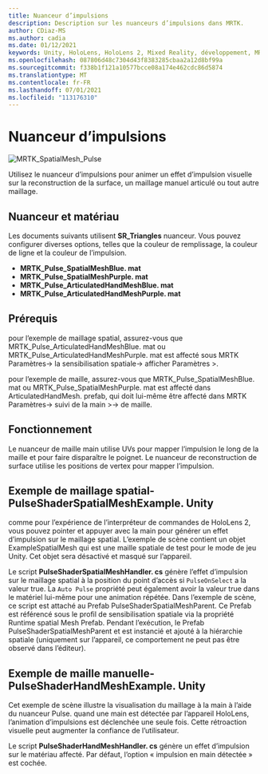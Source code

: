 ```yaml
---
title: Nuanceur d’impulsions
description: Description sur les nuanceurs d’impulsions dans MRTK.
author: CDiaz-MS
ms.author: cadia
ms.date: 01/12/2021
keywords: Unity, HoloLens, HoloLens 2, Mixed Reality, développement, MRTK
ms.openlocfilehash: 087806d48c7304d43f8383285cbaa2a12d8bf99a
ms.sourcegitcommit: f338b1f121a10577bcce08a174e462cdc86d5874
ms.translationtype: MT
ms.contentlocale: fr-FR
ms.lasthandoff: 07/01/2021
ms.locfileid: "113176310"
---
```

# <a name="pulse-shader"></a>Nuanceur d’impulsions

![MRTK_SpatialMesh_Pulse](https://user-images.githubusercontent.com/13754172/68261851-3489e200-fff6-11e9-9f6c-5574a7dd8db7.gif)

Utilisez le nuanceur d’impulsions pour animer un effet d’impulsion visuelle sur la reconstruction de la surface, un maillage manuel articulé ou tout autre maillage.

## <a name="shader-and-material"></a>Nuanceur et matériau

Les documents suivants utilisent **SR_Triangles** nuanceur. Vous pouvez configurer diverses options, telles que la couleur de remplissage, la couleur de ligne et la couleur de l’impulsion.

- **MRTK_Pulse_SpatialMeshBlue. mat** 
- **MRTK_Pulse_SpatialMeshPurple. mat** 
- **MRTK_Pulse_ArticulatedHandMeshBlue. mat** 
- **MRTK_Pulse_ArticulatedHandMeshPurple. mat** 

## <a name="prerequisites"></a>Prérequis

pour l’exemple de maillage spatial, assurez-vous que MRTK_Pulse_ArticulatedHandMeshBlue. mat ou MRTK_Pulse_ArticulatedHandMeshPurple. mat est affecté sous MRTK Paramètres-> la sensibilisation spatiale-> afficher Paramètres >.

pour l’exemple de maille, assurez-vous que MRTK_Pulse_SpatialMeshBlue. mat ou MRTK_Pulse_SpatialMeshPurple. mat est affecté dans ArticulatedHandMesh. prefab, qui doit lui-même être affecté dans MRTK Paramètres-> suivi de la main >-> de maille.

## <a name="how-it-works"></a>Fonctionnement

Le nuanceur de maille main utilise UVs pour mapper l’impulsion le long de la maille et pour faire disparaître le poignet. Le nuanceur de reconstruction de surface utilise les positions de vertex pour mapper l’impulsion.

## <a name="spatial-mesh-example---pulseshaderspatialmeshexampleunity"></a>Exemple de maillage spatial-PulseShaderSpatialMeshExample. Unity

comme pour l’expérience de l’interpréteur de commandes de HoloLens 2, vous pouvez pointer et appuyer avec la main pour générer un effet d’impulsion sur le maillage spatial. L’exemple de scène contient un objet ExampleSpatialMesh qui est une maille spatiale de test pour le mode de jeu Unity. Cet objet sera désactivé et masqué sur l’appareil.

Le script **PulseShaderSpatialMeshHandler. cs** génère l’effet d’impulsion sur le maillage spatial à la position du point d’accès si `PulseOnSelect` a la valeur true. La  `Auto Pulse` propriété peut également avoir la valeur true dans le matériel lui-même pour une animation répétée.  Dans l’exemple de scène, ce script est attaché au Prefab PulseShaderSpatialMeshParent.  Ce Prefab est référencé sous le profil de sensibilisation spatiale via la propriété Runtime spatial Mesh Prefab. Pendant l’exécution, le Prefab PulseShaderSpatialMeshParent et est instancié et ajouté à la hiérarchie spatiale (uniquement sur l’appareil, ce comportement ne peut pas être observé dans l’éditeur).

## <a name="hand-mesh-example---pulseshaderhandmeshexampleunity"></a>Exemple de maille manuelle-PulseShaderHandMeshExample. Unity

Cet exemple de scène illustre la visualisation du maillage à la main à l’aide du nuanceur Pulse. quand une main est détectée par l’appareil HoloLens, l’animation d’impulsions est déclenchée une seule fois. Cette rétroaction visuelle peut augmenter la confiance de l’utilisateur. 

Le script **PulseShaderHandMeshHandler. cs** génère un effet d’impulsion sur le matériau affecté. Par défaut, l’option « impulsion en main détectée » est cochée.
